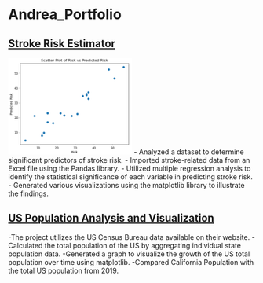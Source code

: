 # Andrea_Portfolio
## [Stroke Risk Estimator](https://github.com/anmon6/stroke_proj)
<img src="https://github.com/anmon6/stroke_proj/blob/main/Risk_vs_Predicted_Risk.png" width=50% height=50%>
- Analyzed a dataset to determine significant predictors of stroke risk.
- Imported stroke-related data from an Excel file using the Pandas library.
- Utilized multiple regression analysis to identify the statistical significance of each variable in predicting stroke risk.
- Generated various visualizations using the matplotlib library to illustrate the findings.

## [US Population Analysis and Visualization](https://github.com/anmon6/uspop_proj)
-The project utilizes the US Census Bureau data available on their website.
-Calculated the total population of the US by aggregating individual state population data.
-Generated a graph to visualize the growth of the US total population over time using matplotlib.
-Compared California Population with the total US population from 2019.

